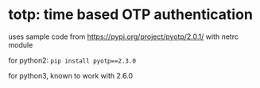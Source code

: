 # totp: time based OTP authentication

uses sample code from <https://pypi.org/project/pyotp/2.0.1/> with netrc module

for python2: `pip install pyotp==2.3.0`

for python3, known to work with 2.6.0
